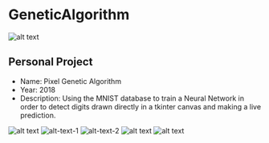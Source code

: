 # GeneticAlgorithm
![alt text](https://github.com/filipenovais/PixelGeneticAlgorithm/blob/master/pixelGAinit.png)

Personal Project
--------

- Name: Pixel Genetic Algorithm
- Year: 2018
- Description: Using the MNIST database to train a Neural Network in order to detect digits drawn directly in a tkinter canvas and making a live prediction.

![alt text](https://github.com/filipenovais/PixelGeneticAlgorithm/blob/master/pixelGAinit.png)
![alt-text-1](https://github.com/filipenovais/PixelGeneticAlgorithm/blob/master/pixelGA5x5.png) ![alt-text-2](https://github.com/filipenovais/PixelGeneticAlgorithm/blob/master/pixelGA30x30.png)
![alt text](https://github.com/filipenovais/PixelGeneticAlgorithm/blob/master/pixelGAfinish.png)
![alt text](https://github.com/filipenovais/PixelGeneticAlgorithm/blob/master/pixelGAnewtarget.png)
